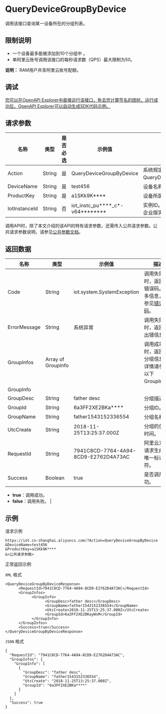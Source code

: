 # QueryDeviceGroupByDevice

调用该接口查询某一设备所在的分组列表。

## 限制说明

-   一个设备最多能被添加到10个分组中 。
-   单阿里云账号调用该接口的每秒请求数（QPS）最大限制为50。

**说明：** RAM用户共享阿里云账号配额。


## 调试

[您可以在OpenAPI Explorer中直接运行该接口，免去您计算签名的困扰。运行成功后，OpenAPI Explorer可以自动生成SDK代码示例。](https://api.aliyun.com/#product=Iot&api=QueryDeviceGroupByDevice&type=RPC&version=2018-01-20)

## 请求参数

|名称|类型|是否必选|示例值|描述|
|--|--|----|---|--|
|Action|String|是|QueryDeviceGroupByDevice|系统规定参数。取值：QueryDeviceGroupByDevice。 |
|DeviceName|String|是|test456|设备名称。 |
|ProductKey|String|是|a1SKk9K\*\*\*\*|设备所属产品的ProductKey。 |
|IotInstanceId|String|否|iot\_instc\_pu\*\*\*\*\_c\*-v64\*\*\*\*\*\*\*\*|实例ID。公共实例不传此参数，企业版实例需传入。 |

调用API时，除了本文介绍的该API的特有请求参数，还需传入公共请求参数。公共请求参数说明，请参见[公共参数文档](~~30561~~)。

## 返回数据

|名称|类型|示例值|描述|
|--|--|---|--|
|Code|String|iot.system.SystemException|调用失败时，返回的错误码。更多信息，请参见[错误码](~~87387~~)。 |
|ErrorMessage|String|系统异常|调用失败时，返回的出错信息。 |
|GroupInfos|Array of GroupInfo| |调用成功时，返回的分组信息。详情请参见以下GroupInfo。 |
|GroupInfo| | | |
|GroupDesc|String|father desc|分组描述。 |
|GroupId|String|6a3FF2XE2BKa\*\*\*\*|分组ID。 |
|GroupName|String|father1543152336554|分组名称。 |
|UtcCreate|String|2018-11-25T13:25:37.000Z|分组的创建时间。 |
|RequestId|String|7941C8CD-7764-4A94-8CD9-E2762D4A73AC|阿里云为该请求生成的唯一标识符。 |
|Success|Boolean|true|是否调用成功。

 -   **true**：调用成功。
-   **false**：调用失败。 |

## 示例

请求示例

```
https://iot.cn-shanghai.aliyuncs.com/?Action=QueryDeviceGroupByDevice
&DeviceName=test456
&ProductKey=a1SKk9K****
&<公共请求参数>
```

正常返回示例

`XML` 格式

```
<QueryDeviceGroupByDeviceResponse>
      <RequestId>7941C8CD-7764-4A94-8CD9-E2762D4A73AC</RequestId>
      <GroupInfos>
            <GroupInfo>
                  <GroupDesc>father desc</GroupDesc>
                  <GroupName>father1543152336554</GroupName>
                  <UtcCreate>2018-11-25T13:25:37.000Z</UtcCreate>
                  <GroupId>6a3FF2XE2BKayWsM</GroupId>
            </GroupInfo>
      </GroupInfos>
      <Success>true</Success>
</QueryDeviceGroupByDeviceResponse>
```

`JSON` 格式

```
{
  "RequestId": "7941C8CD-7764-4A94-8CD9-E2762D4A73AC",
  "GroupInfos": {
    "GroupInfo": [
      {
        "GroupDesc": "father desc",
        "GroupName": "father1543152336554",
        "UtcCreate": "2018-11-25T13:25:37.000Z",
        "GroupId": "6a3FF2XE2BKa****"
      }
    ]
  },
  "Success": true
}
```

